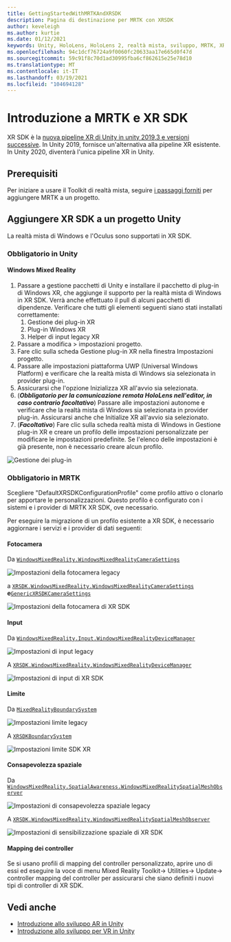 ```yaml
---
title: GettingStartedWithMRTKAndXRSDK
description: Pagina di destinazione per MRTK con XRSDK
author: keveleigh
ms.author: kurtie
ms.date: 01/12/2021
keywords: Unity, HoloLens, HoloLens 2, realtà mista, sviluppo, MRTK, XRSDK,
ms.openlocfilehash: 94c1dcf76724a9f0060fc20633aa17e665d0f47d
ms.sourcegitcommit: 59c91f8c70d1ad30995fba6cf862615e25e78d10
ms.translationtype: MT
ms.contentlocale: it-IT
ms.lasthandoff: 03/19/2021
ms.locfileid: "104694128"
---
```

# <a name="getting-started-with-mrtk-and-xr-sdk"></a>Introduzione a MRTK e XR SDK

XR SDK è la [nuova pipeline XR di Unity in unity 2019,3 e versioni successive](https://blogs.unity3d.com/2020/01/24/unity-xr-platform-updates/). In Unity 2019, fornisce un'alternativa alla pipeline XR esistente. In Unity 2020, diventerà l'unica pipeline XR in Unity.

## <a name="prerequisites"></a>Prerequisiti

Per iniziare a usare il Toolkit di realtà mista, seguire [i passaggi forniti](../WelcomeToMRTK.md) per aggiungere MRTK a un progetto.

## <a name="add-xr-sdk-to-a-unity-project"></a>Aggiungere XR SDK a un progetto Unity

La realtà mista di Windows e l'Oculus sono supportati in XR SDK.

### <a name="required-in-unity"></a>Obbligatorio in Unity

#### <a name="windows-mixed-reality"></a>Windows Mixed Reality

1. Passare a gestione pacchetti di Unity e installare il pacchetto di plug-in di Windows XR, che aggiunge il supporto per la realtà mista di Windows in XR SDK. Verrà anche effettuato il pull di alcuni pacchetti di dipendenze. Verificare che tutti gli elementi seguenti siano stati installati correttamente:
   1. Gestione dei plug-in XR
   1. Plug-in Windows XR
   1. Helper di input legacy XR
1. Passare a modifica > impostazioni progetto.
1. Fare clic sulla scheda Gestione plug-in XR nella finestra Impostazioni progetto.
1. Passare alle impostazioni piattaforma UWP (Universal Windows Platform) e verificare che la realtà mista di Windows sia selezionata in provider plug-in.
1. Assicurarsi che l'opzione Inizializza XR all'avvio sia selezionata.
1. (**_Obbligatorio per la comunicazione remota HoloLens nell'editor, in caso contrario facoltativo_**) Passare alle impostazioni autonome e verificare che la realtà mista di Windows sia selezionata in provider plug-in. Assicurarsi anche che Initialize XR all'avvio sia selezionato.
1. (**_Facoltativo_**) Fare clic sulla scheda realtà mista di Windows in Gestione plug-in XR e creare un profilo delle impostazioni personalizzate per modificare le impostazioni predefinite. Se l'elenco delle impostazioni è già presente, non è necessario creare alcun profilo.

![Gestione dei plug-in](../features/images/xrsdk/PluginManagement.png)

### <a name="required-in-mrtk"></a>Obbligatorio in MRTK

Scegliere "DefaultXRSDKConfigurationProfile" come profilo attivo o clonarlo per apportare le personalizzazioni. Questo profilo è configurato con i sistemi e i provider di MRTK XR SDK, ove necessario.

Per eseguire la migrazione di un profilo esistente a XR SDK, è necessario aggiornare i servizi e i provider di dati seguenti:

#### <a name="camera"></a>Fotocamera

Da [`WindowsMixedReality.WindowsMixedRealityCameraSettings`](xref:Microsoft.MixedReality.Toolkit.WindowsMixedReality.WindowsMixedRealityCameraSettings)

![Impostazioni della fotocamera legacy](../features/images/xrsdk/CameraSystemLegacy.png)

a [`XRSDK.WindowsMixedReality.WindowsMixedRealityCameraSettings`](xref:Microsoft.MixedReality.Toolkit.XRSDK.WindowsMixedReality.WindowsMixedRealityCameraSettings) **e**[`GenericXRSDKCameraSettings`](xref:Microsoft.MixedReality.Toolkit.XRSDK.GenericXRSDKCameraSettings)

![Impostazioni della fotocamera di XR SDK](../features/images/xrsdk/CameraSystemXRSDK.png)

#### <a name="input"></a>Input

Da [`WindowsMixedReality.Input.WindowsMixedRealityDeviceManager`](xref:Microsoft.MixedReality.Toolkit.WindowsMixedReality.Input.WindowsMixedRealityDeviceManager)

![Impostazioni di input legacy](../features/images/xrsdk/InputSystemWMRLegacy.png)

A [`XRSDK.WindowsMixedReality.WindowsMixedRealityDeviceManager`](xref:Microsoft.MixedReality.Toolkit.XRSDK.WindowsMixedReality.WindowsMixedRealityDeviceManager)

![Impostazioni di input di XR SDK](../features/images/xrsdk/InputSystemWMRXRSDK.png)

#### <a name="boundary"></a>Limite

Da [`MixedRealityBoundarySystem`](xref:Microsoft.MixedReality.Toolkit.Boundary.MixedRealityBoundarySystem)

![Impostazioni limite legacy](../features/images/xrsdk/BoundarySystemLegacy.png)

A  [`XRSDKBoundarySystem`](xref:Microsoft.MixedReality.Toolkit.XRSDK.XRSDKBoundarySystem)

![Impostazioni limite SDK XR](../features/images/xrsdk/BoundarySystemXRSDK.png)

#### <a name="spatial-awareness"></a>Consapevolezza spaziale

Da [`WindowsMixedReality.SpatialAwareness.WindowsMixedRealitySpatialMeshObserver`](xref:Microsoft.MixedReality.Toolkit.WindowsMixedReality.SpatialAwareness.WindowsMixedRealitySpatialMeshObserver)

![Impostazioni di consapevolezza spaziale legacy](../features/images/xrsdk/SpatialAwarenessLegacy.png)

A [`XRSDK.WindowsMixedReality.WindowsMixedRealitySpatialMeshObserver`](xref:Microsoft.MixedReality.Toolkit.XRSDK.WindowsMixedReality.WindowsMixedRealitySpatialMeshObserver)

![Impostazioni di sensibilizzazione spaziale di XR SDK](../features/images/xrsdk/SpatialAwarenessXRSDK.png)

#### <a name="controller-mappings"></a>Mapping dei controller

Se si usano profili di mapping del controller personalizzato, aprire uno di essi ed eseguire la voce di menu Mixed Reality Toolkit-> Utilities-> Update-> controller mapping del controller per assicurarsi che siano definiti i nuovi tipi di controller di XR SDK.

## <a name="see-also"></a>Vedi anche

* [Introduzione allo sviluppo AR in Unity](https://docs.unity3d.com/Manual/AROverview.html)
* [Introduzione allo sviluppo per VR in Unity](https://docs.unity3d.com/Manual/VROverview.html)
